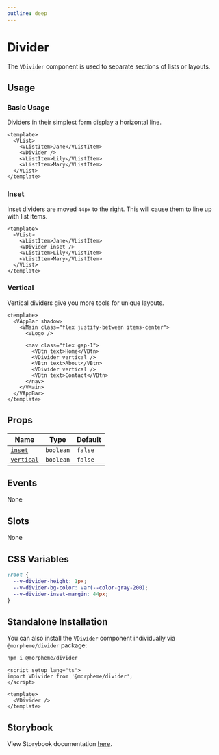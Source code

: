 ```yaml
---
outline: deep
---
```


# Divider

The `VDivider` component is used to separate sections of lists or layouts.

## Usage

### Basic Usage

Dividers in their simplest form display a horizontal line.

<LivePreview src="components-divider--default" >

```vue
<template>
  <VList>
    <VListItem>Jane</VListItem>
    <VDivider />
    <VListItem>Lily</VListItem>
    <VListItem>Mary</VListItem>
  </VList>
</template>
```

</LivePreview>

### Inset

Inset dividers are moved `44px` to the right. This will cause them to line up with list items.

<LivePreview src="components-divider--inset" >

```vue
<template>
  <VList>
    <VListItem>Jane</VListItem>
    <VDivider inset />
    <VListItem>Lily</VListItem>
    <VListItem>Mary</VListItem>
  </VList>
</template>
```

</LivePreview>

### Vertical

Vertical dividers give you more tools for unique layouts.

<LivePreview src="components-divider--vertical" >

```vue
<template>
  <VAppBar shadow>
    <VMain class="flex justify-between items-center">
      <VLogo />

      <nav class="flex gap-1">
        <VBtn text>Home</VBtn>
        <VDivider vertical />
        <VBtn text>About</VBtn>
        <VDivider vertical />
        <VBtn text>Contact</VBtn>
      </nav>
    </VMain>
  </VAppBar>
</template>
```

</LivePreview>

## Props

| Name                    | Type      | Default |
| ----------------------- | --------- | ------- |
| [`inset`](#inset)       | `boolean` | `false` |
| [`vertical`](#vertical) | `boolean` | `false` |

## Events

None

## Slots

None

## CSS Variables

```scss
:root {
  --v-divider-height: 1px;
  --v-divider-bg-color: var(--color-gray-200);
  --v-divider-inset-margin: 44px;
}
```

## Standalone Installation

You can also install the `VDivider` component individually via `@morpheme/divider` package:

```bash
npm i @morpheme/divider
```

```vue
<script setup lang="ts">
import VDivider from '@morpheme/divider';
</script>

<template>
  <VDivider />
</template>
```

## Storybook

View Storybook documentation [here](https://gits-ui.web.app/?path=/story/components-divider--default).
